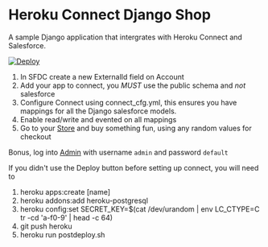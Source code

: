 Heroku Connect Django Shop
=============================

A sample Django application that intergrates with Heroku Connect and Salesforce.

[![Deploy](https://www.herokucdn.com/deploy/button.png)](https://heroku.com/deploy?template=)

  1. In SFDC create a new ExternalId field on Account
  2. Add your app to connect, you *MUST* use the public schema and *not* salesforce
  3. Configure Connect using connect_cfg.yml, this ensures you have mappings for all the Django salesforce models.
  4. Enable read/write and evented on all mappings
  5. Go to your [Store](http://yourapp.herokuapp.com/shop) and buy something fun, using any random values for checkout

Bonus, log into [Admin](http://yourapp.herokuapp.com/admin/salesforce) with username `admin` and password `default`

If you didn't use the Deploy button before setting up connect, you will need to

 1. heroku apps:create [name]
 2. heroku addons:add heroku-postgresql
 3. heroku config:set SECRET_KEY=$(cat /dev/urandom | env LC_CTYPE=C tr -cd 'a-f0-9' | head -c 64)
 4. git push heroku
 5. heroku run postdeploy.sh
